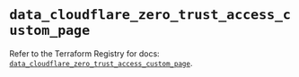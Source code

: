 # `data_cloudflare_zero_trust_access_custom_page`

Refer to the Terraform Registry for docs: [`data_cloudflare_zero_trust_access_custom_page`](https://registry.terraform.io/providers/cloudflare/cloudflare/5.8.4/docs/data-sources/zero_trust_access_custom_page).
